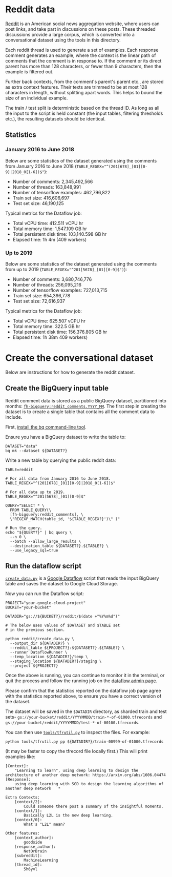 # Reddit data

[Reddit](https://www.reddit.com/) is an American social news aggregation website, where users can post links, and take part in discussions on these posts. These threaded discussions provide a large corpus, which is converted into a conversational dataset using the tools in this directory.

Each reddit thread is used to generate a set of examples. Each response comment generates an example, where the context is the linear path of comments that the comment is in response to. If the comment or its direct parent has more than 128 characters, or fewer than 9 characters, then the example is filtered out.

Further back contexts, from the comment's parent's parent etc., are stored as extra context features. Their texts are trimmed to be at most 128 characters in length, without splitting apart words. This helps to bound the size of an individual example.

The train / test split is deterministic based on the thread ID. As long as all the input to the script is held constant (the input tables, filtering thresholds etc.), the resulting datasets should be identical.


## Statistics

### January 2016 to June 2018

Below are some statistics of the dataset generated using the comments from
January 2016 to June 2018 (`TABLE_REGEX="^(201[678]_[01][0-9]|2018_0[1-6])$"`):


* Number of comments: 2,345,492,566
* Number of threads: 163,848,991
* Number of tensorflow examples: 462,796,822
* Train set size: 416,606,697
* Test set size: 46,190,125

Typical metrics for the Dataflow job:

* Total vCPU time:  412.511 vCPU hr
* Total memory time: 1,547.109 GB hr
* Total persistent disk time: 103,140.598 GB hr
* Elapsed time: 1h 4m (409 workers)

### Up to 2019

Below are some statistics of the dataset generated using the comments from
up to 2019 (`TABLE_REGEX="^201[5678]_[01][0-9]$")`):


* Number of comments: 3,680,746,776
* Number of threads: 256,095,216
* Number of tensorflow examples: 727,013,715
* Train set size: 654,396,778
* Test set size: 72,616,937

Typical metrics for the Dataflow job:

* Total vCPU time:  625.507 vCPU hr
* Total memory time: 322.5 GB hr
* Total persistent disk time: 156,376.805 GB hr
* Elapsed time: 1h 38m 409 workers)

# Create the conversational dataset

Below are instructions for how to generate the reddit dataset.

## Create the BigQuery input table

Reddit comment data is stored as a public BigQuery dataset, partitioned into months: [`fh-bigquery:reddit_comments.YYYY_MM`](https://console.cloud.google.com/bigquery?p=fh-bigquery&d=reddit_comments&page=dataset). The first step in creating the dataset is to create a single table that contains all the comment data to include.

First, [install the bq command-line tool](https://cloud.google.com/bigquery/docs/bq-command-line-tool).

Ensure you have a BigQuery dataset to write the table to:

```
DATASET="data"
bq mk --dataset ${DATASET?}
```

Write a new table by querying the public reddit data:

```
TABLE=reddit

# For all data from January 2016 to June 2018.
TABLE_REGEX="^(201[678]_[01][0-9]|2018_0[1-6])$"

# For all data up to 2019.
TABLE_REGEX="^201[5678]_[01][0-9]$"

QUERY="SELECT * \
  FROM TABLE_QUERY(\
  [fh-bigquery:reddit_comments], \
  \"REGEXP_MATCH(table_id, '${TABLE_REGEX?}')\" )"

# Run the query.
echo "${QUERY?}" | bq query \
  --n 0 \
  --batch --allow_large_results \
  --destination_table ${DATASET?}.${TABLE?} \
  --use_legacy_sql=true
```


## Run the dataflow script

[`create_data.py`](create_data.py) is a [Google Dataflow](https://cloud.google.com/dataflow/) script that reads the input BigQuery table and saves the dataset to Google Cloud Storage.


Now you can run the Dataflow script:

```
PROJECT="your-google-cloud-project"
BUCKET="your-bucket"

DATADIR="gs://${BUCKET?}/reddit/$(date +"%Y%m%d")"

# The below uses values of $DATASET and $TABLE set
# in the previous section.

python reddit/create_data.py \
  --output_dir ${DATADIR?} \
  --reddit_table ${PROJECT?}:${DATASET?}.${TABLE?} \
  --runner DataflowRunner \
  --temp_location ${DATADIR?}/temp \
  --staging_location ${DATADIR?}/staging \
  --project ${PROJECT?}
```

Once the above is running, you can continue to monitor it in the terminal, or quit the process and follow the running job on the
[dataflow admin page](https://console.cloud.google.com/dataflow).

Please confirm that the statistics reported on the dataflow job page agree with the statistics reported above, to ensure you have a correct version of the dataset.

The dataset will be saved in the `$DATADIR` directory, as sharded train and test sets- `gs://your-bucket/reddit/YYYYMMDD/train-*-of-01000.tfrecords` and
`gs://your-bucket/reddit/YYYYMMDD/test-*-of-00100.tfrecords`.

You can then use [`tools/tfrutil.py`](/tools/tfrutil.py) to inspect the files. For example:

```
python tools/tfrutil.py pp ${DATADIR?}/train-00999-of-01000.tfrecords
```

(It may be faster to copy the tfrecord file locally first.) This will print examples like:

```
[Context]:
	"Learning to learn", using deep learning to design the architecture of another deep network: https://arxiv.org/abs/1606.04474
[Response]:
	using deep learning with SGD to design the learning algorithms of another deep network   *

Extra Contexts:
	[context/2]:
		Could someone there post a summary of the insightful moments.
	[context/1]:
		Basically L2L is the new deep learning.
	[context/0]:
		What's "L2L" mean?

Other features:
	[context_author]:
		goodside
	[response_author]:
		NetOrBrain
	[subreddit]:
		MachineLearning
	[thread_id]:
		5h6yvl
```
